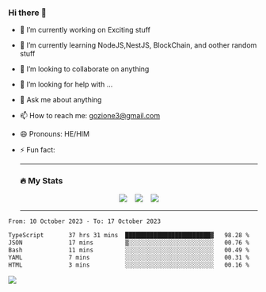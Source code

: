 ### Hi there 👋

<!--
**charlieScript/charlieScript** is a ✨ _special_ ✨ repository because its `README.md` (this file) appears on your GitHub profile.

Here are some ideas to get you started: -->

- 🔭 I’m currently working on Exciting stuff
- 🌱 I’m currently learning NodeJS,NestJS, BlockChain, and oother random stuff
- 👯 I’m looking to collaborate on anything
- 🤔 I’m looking for help with ...
- 💬 Ask me about anything
- 📫 How to reach me: gozione3@gmail.com
- 😄 Pronouns: HE/HIM
- ⚡ Fun fact:


  ---

  ### :fire: My Stats

  <div id="stats" align="center">
  <img src="http://github-readme-streak-stats.herokuapp.com?user=charlieScript&theme=dark&date_format=M%20j%5B%2C%20Y%5D" />&nbsp;&nbsp;&nbsp;
  <img src="https://github-readme-stats.vercel.app/api/top-langs/?username=charlieScript&layout=compact&theme=vision-friendly-dark"/>&nbsp;&nbsp;&nbsp;
  <img src="https://github-readme-stats.vercel.app/api?username=charlieScript&show_icons=true&theme=radical"/>
  </div>

  ---



<!--START_SECTION:waka-->

```txt
From: 10 October 2023 - To: 17 October 2023

TypeScript       37 hrs 31 mins  ████████████████████████▓   98.28 %
JSON             17 mins         ▒░░░░░░░░░░░░░░░░░░░░░░░░   00.76 %
Bash             11 mins         ░░░░░░░░░░░░░░░░░░░░░░░░░   00.49 %
YAML             7 mins          ░░░░░░░░░░░░░░░░░░░░░░░░░   00.31 %
HTML             3 mins          ░░░░░░░░░░░░░░░░░░░░░░░░░   00.16 %
```

<!--END_SECTION:waka-->
![](https://komarev.com/ghpvc/?username=charlieScript)
